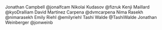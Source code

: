 Jonathan Campbell @jonalfcam
Nikolai Kudasov @fizruk
Kenji Maillard @kyoDralliam
David Martínez Carpena @dvmcarpena
Nima Rasekh @nimarasekh
Emily Riehl @emilyriehl
Tashi Walde @TashiWalde
Jonathan Weinberger @jonweinb
